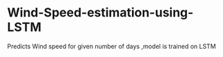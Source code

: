 # Wind-Speed-estimation-using-LSTM
Predicts Wind speed for given number of days ,model is trained on LSTM
